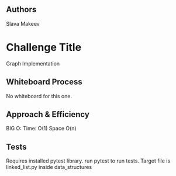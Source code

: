 ## Authors
Slava Makeev

# Challenge Title
Graph Implementation

## Whiteboard Process
No whiteboard for this one.

## Approach & Efficiency
BIG O:
Time: O(1)
Space O(n)

## Tests
Requires installed pytest library.
run pytest <filepath> to run tests. Target file is linked_list.py inside data_structures
